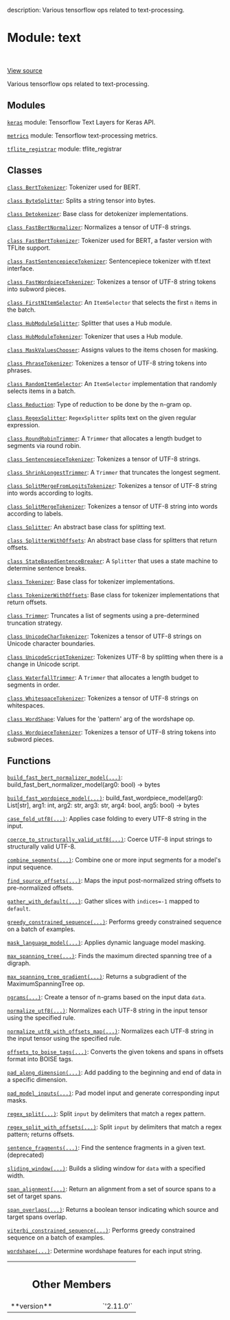 description: Various tensorflow ops related to text-processing.

<div itemscope itemtype="http://developers.google.com/ReferenceObject">
<meta itemprop="name" content="text" />
<meta itemprop="path" content="Stable" />
<meta itemprop="property" content="__version__"/>
</div>

# Module: text

<!-- Insert buttons and diff -->

<table class="tfo-notebook-buttons tfo-api nocontent" align="left">

</table>

<a target="_blank" class="external" href="https://github.com/tensorflow/text/tree/master/tensorflow_text/__init__.py">View
source</a>

Various tensorflow ops related to text-processing.

## Modules

[`keras`](./text/keras.md) module: Tensorflow Text Layers for Keras API.

[`metrics`](./text/metrics.md) module: Tensorflow text-processing metrics.

[`tflite_registrar`](./text/tflite_registrar.md) module: tflite_registrar

## Classes

[`class BertTokenizer`](./text/BertTokenizer.md): Tokenizer used for BERT.

[`class ByteSplitter`](./text/ByteSplitter.md): Splits a string tensor into
bytes.

[`class Detokenizer`](./text/Detokenizer.md): Base class for detokenizer
implementations.

[`class FastBertNormalizer`](./text/FastBertNormalizer.md): Normalizes a tensor
of UTF-8 strings.

[`class FastBertTokenizer`](./text/FastBertTokenizer.md): Tokenizer used for
BERT, a faster version with TFLite support.

[`class FastSentencepieceTokenizer`](./text/FastSentencepieceTokenizer.md):
Sentencepiece tokenizer with tf.text interface.

[`class FastWordpieceTokenizer`](./text/FastWordpieceTokenizer.md): Tokenizes a
tensor of UTF-8 string tokens into subword pieces.

[`class FirstNItemSelector`](./text/FirstNItemSelector.md): An `ItemSelector`
that selects the first `n` items in the batch.

[`class HubModuleSplitter`](./text/HubModuleSplitter.md): Splitter that uses a
Hub module.

[`class HubModuleTokenizer`](./text/HubModuleTokenizer.md): Tokenizer that uses
a Hub module.

[`class MaskValuesChooser`](./text/MaskValuesChooser.md): Assigns values to the
items chosen for masking.

[`class PhraseTokenizer`](./text/PhraseTokenizer.md): Tokenizes a tensor of
UTF-8 string tokens into phrases.

[`class RandomItemSelector`](./text/RandomItemSelector.md): An `ItemSelector`
implementation that randomly selects items in a batch.

[`class Reduction`](./text/Reduction.md): Type of reduction to be done by the
n-gram op.

[`class RegexSplitter`](./text/RegexSplitter.md): `RegexSplitter` splits text on
the given regular expression.

[`class RoundRobinTrimmer`](./text/RoundRobinTrimmer.md): A `Trimmer` that
allocates a length budget to segments via round robin.

[`class SentencepieceTokenizer`](./text/SentencepieceTokenizer.md): Tokenizes a
tensor of UTF-8 strings.

[`class ShrinkLongestTrimmer`](./text/ShrinkLongestTrimmer.md): A `Trimmer` that
truncates the longest segment.

[`class SplitMergeFromLogitsTokenizer`](./text/SplitMergeFromLogitsTokenizer.md):
Tokenizes a tensor of UTF-8 string into words according to logits.

[`class SplitMergeTokenizer`](./text/SplitMergeTokenizer.md): Tokenizes a tensor
of UTF-8 string into words according to labels.

[`class Splitter`](./text/Splitter.md): An abstract base class for splitting
text.

[`class SplitterWithOffsets`](./text/SplitterWithOffsets.md): An abstract base
class for splitters that return offsets.

[`class StateBasedSentenceBreaker`](./text/StateBasedSentenceBreaker.md): A
`Splitter` that uses a state machine to determine sentence breaks.

[`class Tokenizer`](./text/Tokenizer.md): Base class for tokenizer
implementations.

[`class TokenizerWithOffsets`](./text/TokenizerWithOffsets.md): Base class for
tokenizer implementations that return offsets.

[`class Trimmer`](./text/Trimmer.md): Truncates a list of segments using a
pre-determined truncation strategy.

[`class UnicodeCharTokenizer`](./text/UnicodeCharTokenizer.md): Tokenizes a
tensor of UTF-8 strings on Unicode character boundaries.

[`class UnicodeScriptTokenizer`](./text/UnicodeScriptTokenizer.md): Tokenizes
UTF-8 by splitting when there is a change in Unicode script.

[`class WaterfallTrimmer`](./text/WaterfallTrimmer.md): A `Trimmer` that
allocates a length budget to segments in order.

[`class WhitespaceTokenizer`](./text/WhitespaceTokenizer.md): Tokenizes a tensor
of UTF-8 strings on whitespaces.

[`class WordShape`](./text/WordShape_cls.md): Values for the 'pattern' arg of the
wordshape op.

[`class WordpieceTokenizer`](./text/WordpieceTokenizer.md): Tokenizes a tensor
of UTF-8 string tokens into subword pieces.

## Functions

[`build_fast_bert_normalizer_model(...)`](./text/build_fast_bert_normalizer_model.md):
build_fast_bert_normalizer_model(arg0: bool) -> bytes

[`build_fast_wordpiece_model(...)`](./text/build_fast_wordpiece_model.md):
build_fast_wordpiece_model(arg0: List[str], arg1: int, arg2: str, arg3: str,
arg4: bool, arg5: bool) -> bytes

[`case_fold_utf8(...)`](./text/case_fold_utf8.md): Applies case folding to every
UTF-8 string in the input.

[`coerce_to_structurally_valid_utf8(...)`](./text/coerce_to_structurally_valid_utf8.md): Coerce UTF-8 input strings to structurally valid UTF-8.

[`combine_segments(...)`](./text/combine_segments.md): Combine one or more input
segments for a model's input sequence.

[`find_source_offsets(...)`](./text/find_source_offsets.md): Maps the input
post-normalized string offsets to pre-normalized offsets.

[`gather_with_default(...)`](./text/gather_with_default.md): Gather slices with `indices=-1` mapped to `default`.

[`greedy_constrained_sequence(...)`](./text/greedy_constrained_sequence.md): Performs greedy constrained sequence on a batch of examples.

[`mask_language_model(...)`](./text/mask_language_model.md): Applies dynamic
language model masking.

[`max_spanning_tree(...)`](./text/max_spanning_tree.md): Finds the maximum
directed spanning tree of a digraph.

[`max_spanning_tree_gradient(...)`](./text/max_spanning_tree_gradient.md):
Returns a subgradient of the MaximumSpanningTree op.

[`ngrams(...)`](./text/ngrams.md): Create a tensor of n-grams based on the input data `data`.

[`normalize_utf8(...)`](./text/normalize_utf8.md): Normalizes each UTF-8 string
in the input tensor using the specified rule.

[`normalize_utf8_with_offsets_map(...)`](./text/normalize_utf8_with_offsets_map.md):
Normalizes each UTF-8 string in the input tensor using the specified rule.

[`offsets_to_boise_tags(...)`](./text/offsets_to_boise_tags.md): Converts the
given tokens and spans in offsets format into BOISE tags.

[`pad_along_dimension(...)`](./text/pad_along_dimension.md): Add padding to the beginning and end of data in a specific dimension.

[`pad_model_inputs(...)`](./text/pad_model_inputs.md): Pad model input and
generate corresponding input masks.

[`regex_split(...)`](./text/regex_split.md): Split `input` by delimiters that
match a regex pattern.

[`regex_split_with_offsets(...)`](./text/regex_split_with_offsets.md): Split
`input` by delimiters that match a regex pattern; returns offsets.

[`sentence_fragments(...)`](./text/sentence_fragments.md): Find the sentence
fragments in a given text. (deprecated)

[`sliding_window(...)`](./text/sliding_window.md): Builds a sliding window for `data` with a specified width.

[`span_alignment(...)`](./text/span_alignment.md): Return an alignment from a set of source spans to a set of target spans.

[`span_overlaps(...)`](./text/span_overlaps.md): Returns a boolean tensor indicating which source and target spans overlap.

[`viterbi_constrained_sequence(...)`](./text/viterbi_constrained_sequence.md): Performs greedy constrained sequence on a batch of examples.

[`wordshape(...)`](./text/wordshape.md): Determine wordshape features for each input string.

<!-- Tabular view -->
 <table class="responsive fixed orange">
<colgroup><col width="214px"><col></colgroup>
<tr><th colspan="2"><h2 class="add-link">Other Members</h2></th></tr>

<tr>
<td>
**version**<a id="__version__"></a>
</td>
<td>
`'2.11.0'`
</td>
</tr>
</table>

